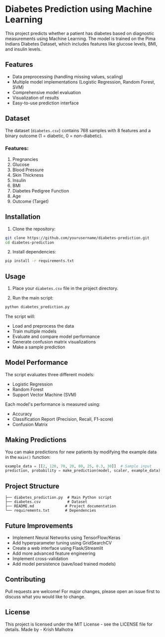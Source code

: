 # Diabetes Prediction using Machine Learning

This project predicts whether a patient has diabetes based on diagnostic measurements using Machine Learning. The model is trained on the Pima Indians Diabetes Dataset, which includes features like glucose levels, BMI, and insulin levels.

## Features

- Data preprocessing (handling missing values, scaling)
- Multiple model implementations (Logistic Regression, Random Forest, SVM)
- Comprehensive model evaluation
- Visualization of results
- Easy-to-use prediction interface

## Dataset

The dataset (`diabetes.csv`) contains 768 samples with 8 features and a binary outcome (1 = diabetic, 0 = non-diabetic).

### Features:
1. Pregnancies
2. Glucose
3. Blood Pressure
4. Skin Thickness
5. Insulin
6. BMI
7. Diabetes Pedigree Function
8. Age
9. Outcome (Target)

## Installation

1. Clone the repository:
```bash
git clone https://github.com/yourusername/diabetes-prediction.git
cd diabetes-prediction
```

2. Install dependencies:
```bash
pip install -r requirements.txt
```

## Usage

1. Place your `diabetes.csv` file in the project directory.

2. Run the main script:
```bash
python diabetes_prediction.py
```

The script will:
- Load and preprocess the data
- Train multiple models
- Evaluate and compare model performance
- Generate confusion matrix visualizations
- Make a sample prediction

## Model Performance

The script evaluates three different models:
- Logistic Regression
- Random Forest
- Support Vector Machine (SVM)

Each model's performance is measured using:
- Accuracy
- Classification Report (Precision, Recall, F1-score)
- Confusion Matrix

## Making Predictions

You can make predictions for new patients by modifying the example data in the `main()` function:

```python
example_data = [[2, 120, 70, 20, 80, 25, 0.3, 30]]  # Sample input
prediction, probability = make_prediction(model, scaler, example_data)
```

## Project Structure

```
├── diabetes_prediction.py  # Main Python script
├── diabetes.csv            # Dataset
├── README.md              # Project documentation
└── requirements.txt       # Dependencies
```

## Future Improvements

- Implement Neural Networks using TensorFlow/Keras
- Add hyperparameter tuning using GridSearchCV
- Create a web interface using Flask/Streamlit
- Add more advanced feature engineering
- Implement cross-validation
- Add model persistence (save/load trained models)

## Contributing

Pull requests are welcome! For major changes, please open an issue first to discuss what you would like to change.

## License

This project is licensed under the MIT License - see the LICENSE file for details. 
Made by - Krish Malhotra
